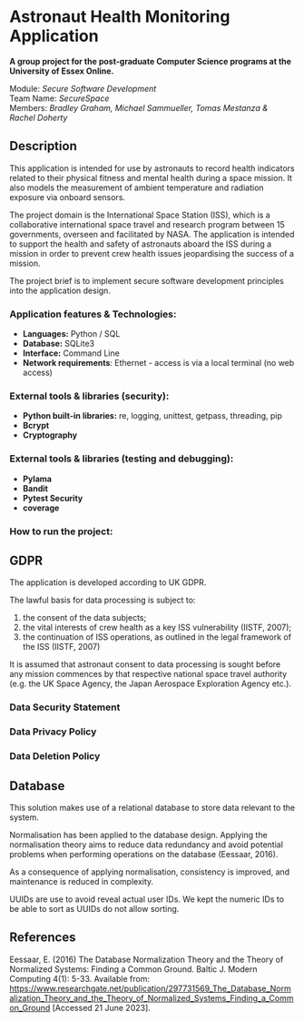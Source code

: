 # Astronaut Health Monitoring Application

**A group project for the post-graduate Computer Science programs at the University of Essex Online.**

Module: _Secure Software Development_\
Team Name: _SecureSpace_\
Members: _Bradley Graham, Michael Sammueller, Tomas Mestanza & Rachel Doherty_

## Description

This application is intended for use by astronauts to record health indicators related to their physical fitness and mental health during a space mission. It also models the measurement of ambient temperature and radiation exposure via onboard sensors.

The project domain is the International Space Station (ISS), which is a collaborative international space travel and research program between 15 governments, overseen and facilitated by NASA. The  application is intended to support the health and safety of astronauts aboard the ISS during a mission in order to prevent crew health issues jeopardising the success of a mission.

The project brief is to implement secure software development principles into the application design. 

### Application features & Technologies:

- **Languages:** Python / SQL
- **Database:** SQLite3
- **Interface:** Command Line
- **Network requirements**: Ethernet - access is via a local terminal (no web access)

### External tools & libraries (security):

- **Python built-in libraries:** re, logging, unittest, getpass, threading, pip
- **Bcrypt**
- **Cryptography**

### External tools & libraries (testing and debugging):

- **Pylama**
- **Bandit**
- **Pytest Security**
- **coverage**

### How to run the project:

## GDPR

The application is developed according to UK GDPR.

The lawful basis for data processing is subject to:

1) the consent of the data subjects;
2) the vital interests of crew health as a key ISS vulnerability (IISTF, 2007);
3) the continuation of ISS operations, as outlined in the legal framework of the ISS (IISTF, 2007)

It is assumed that astronaut consent to data processing is sought before any mission commences by that respective national space travel authority (e.g. the UK Space Agency, the Japan Aerospace Exploration Agency etc.). 

### Data Security Statement

### Data Privacy Policy

### Data Deletion Policy

## Database

This solution makes use of a relational database to store data relevant to the system. 

Normalisation has been applied to the database design. Applying the normalisation theory aims to reduce data redundancy and avoid potential problems when performing operations on the database (Eessaar, 2016). 

As a consequence of applying normalisation, consistency is improved, and maintenance is reduced in complexity.

UUIDs are use to avoid reveal actual user IDs. We kept the numeric IDs to be able to sort as UUIDs do not allow sorting.

## References

Eessaar, E. (2016) The Database Normalization Theory and the Theory of Normalized Systems: Finding a Common Ground. Baltic J. Modern Computing 4(1): 5-33. Available from: https://www.researchgate.net/publication/297731569_The_Database_Normalization_Theory_and_the_Theory_of_Normalized_Systems_Finding_a_Common_Ground [Accessed 21 June 2023].
